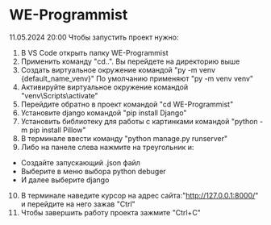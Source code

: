 # WE-Programmist
11.05.2024 20:00
Чтобы запустить проект нужно:
1) В VS Code открыть папку WE-Programmist
2) Применить команду "cd..". Вы перейдете на директорию выше
3) Создать виртуальное окружение командой "py -m venv {default_name_venv}"
По умолчанию применяют "py -m venv venv"
4) Активируйте виртуальное окружение командой "venv\Scripts\activate"
5) Перейдите обратно в проект командой "cd WE-Programmist"
6) Установите django командой "pip install Django"
7) Установить библиотеку для работы с картинками командой "python -m pip install Pillow"
8) В терминале ввести команду "python manage.py runserver"
9) Либо на панеле слева нажмите на треугольник и:
- Создайте запускающий .json файл
- Выберите в меню выбора python debuger
- И далее выберите django
10) В терминале наведите курсор на адрес сайта:"http://127.0.0.1:8000/"
и перейдите на него зажав "Ctrl"
11) Чтобы завершить работу проекта зажмите "Ctrl+C"